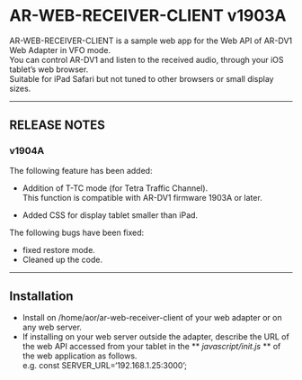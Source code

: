 # AR-WEB-RECEIVER-CLIENT v1903A  

AR-WEB-RECEIVER-CLIENT is a sample web app for the Web API of AR-DV1 Web Adapter in VFO mode.  
You can control AR-DV1 and listen to the received audio, through your iOS tablet’s web browser.  
Suitable for iPad Safari but not tuned to other browsers or small display sizes.

---

## RELEASE NOTES
### v1904A
The following feature has been added:
 - Addition of T-TC mode (for Tetra Traffic Channel).  
This function is compatible with AR-DV1 firmware 1903A or later.

 - Added CSS for display tablet smaller than iPad.

The following bugs have been fixed:
 - fixed restore mode.
 - Cleaned up the code.


---
## Installation  
 - Install on /home/aor/ar-web-receiver-client of your web adapter or on any web server.  
 - If installing on your web server outside the adapter, describe the URL of the web API accessed from your tablet in the ** *javascript/init.js* ** of the web application as follows.  
	e.g. const SERVER_URL=‘192.168.1.25:3000’;  

